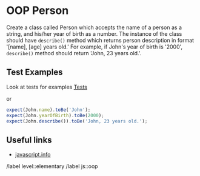 # OOP Person

Create a class called Person which accepts the name of a person as a string, and his/her year of birth as a number. The instance of the class should have `describe()` method which returns person description in format '[name], [age] years old.'
For example, if John's year of birth is '2000', `describe()` method should return 'John, 23 years old.'.

## Test Examples

Look at tests for examples
[Tests](__tests__/index.spec.js)

or

```javascript
expect(John.name).toBe('John');
expect(John.yearOfBirth).toBe(2000);
expect(John.describe()).toBe('John, 23 years old.');
```

## Useful links

- [javascript.info](https://javascript.info/class)

/label level::elementary
/label js::oop

